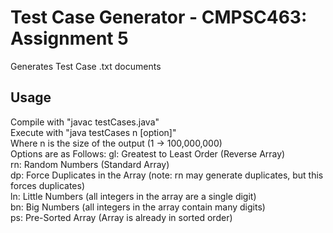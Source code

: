 # Test Case Generator - CMPSC463: Assignment 5
Generates Test Case .txt documents 
## Usage
Compile with "javac testCases.java" </br>
Execute with "java testCases n [option]" </br>
Where n is the size of the output (1 -> 100,000,000) </br>
Options are as Follows: 
   gl: Greatest to Least Order (Reverse Array) </br>
   rn: Random Numbers (Standard Array) </br>
   dp: Force Duplicates in the Array (note: rn may generate duplicates, but this forces duplicates) </br>
   ln: Little Numbers (all integers in the array are a single digit) </br>
   bn: Big Numbers (all integers in the array contain many digits) </br>
   ps: Pre-Sorted Array (Array is already in sorted order) </br>
 


